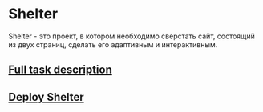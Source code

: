# Shelter

Shelter - это проект, в котором необходимо сверстать сайт, состоящий из двух страниц, сделать его адаптивным и интерактивным.

## [Full task description](https://github.com/rolling-scopes-school/tasks/blob/master/tasks/shelter/shelter.md)

## [Deploy Shelter](https://lappavel.github.io/shelter/pages/main/)
